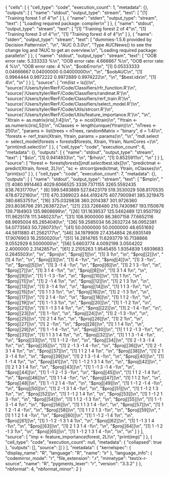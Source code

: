 {
 "cells": [
  {
   "cell_type": "code",
   "execution_count": 1,
   "metadata": {},
   "outputs": [
    {
     "name": "stdout",
     "output_type": "stream",
     "text": [
      "[1] \"Training forest 1 of 4\"\n"
     ]
    },
    {
     "name": "stderr",
     "output_type": "stream",
     "text": [
      "Loading required package: compiler\n"
     ]
    },
    {
     "name": "stdout",
     "output_type": "stream",
     "text": [
      "[1] \"Training forest 2 of 4\"\n",
      "[1] \"Training forest 3 of 4\"\n",
      "[1] \"Training forest 4 of 4\"\n"
     ]
    },
    {
     "name": "stderr",
     "output_type": "stream",
     "text": [
      "dummies-1.5.6 provided by Decision Patterns\n",
      "\n",
      "AUC 0.3.0\n",
      "Type AUCNews() to see the change log and ?AUC to get an overview.\n",
      "Loading required package: parallel\n"
     ]
    },
    {
     "name": "stdout",
     "output_type": "stream",
     "text": [
      "OOB error rate:  5.333333 %\n",
      "OOB error rate:  4.666667 %\n",
      "OOB error rate:  4 %\n",
      "OOB error rate:  4 %\n",
      "$oobError\n",
      "[1] 0.05333333 0.04666667 0.04000000 0.04000000\n",
      "\n",
      "$oobAUC\n",
      "[1] 0.9964444 0.9972222 0.9972889 0.9974222\n",
      "\n",
      "$best.idx\n",
      "[1] 4\n",
      "\n"
     ]
    }
   ],
   "source": [
    "rm(list = ls())\n",
    "source('/Users/tyler/RerF/Code/Classifiers/rfr_function.R')\n",
    "source('/Users/tyler/RerF/Code/Classifiers/randmat.R')\n",
    "source('/Users/tyler/RerF/Code/Classifiers/rerf_train.R')\n",
    "source('/Users/tyler/RerF/Code/Classifiers/select_model.R')\n",
    "source('/Users/tyler/RerF/Code/Utils/strcorr.R')\n",
    "source('/Users/tyler/RerF/Code/Utils/feature_importance.R')\n",
    "\n",
    "Xtrain <- as.matrix(iris[,1:4])\n",
    "p <- ncol(Xtrain)\n",
    "Ytrain <- as.numeric(iris[,5])\n",
    "nClasses <- length(unique(Ytrain))\n",
    "nTrees <- 250\n",
    "params <- list(trees = nTrees, randomMatrix = \"binary\", d = 1:4)\n",
    "forests <- rerf_train(Xtrain, Ytrain, params = params)\n",
    "\n",
    "mdl.select <- select_model(forests = forests$forests, Xtrain, Ytrain, NumCores =)\n",
    "print(mdl.select)\n"
   ]
  },
  {
   "cell_type": "code",
   "execution_count": 6,
   "metadata": {},
   "outputs": [
    {
     "name": "stdout",
     "output_type": "stream",
     "text": [
      "$s\n",
      "[1] 0.9414933\n",
      "\n",
      "$rho\n",
      "[1] 0.8525911\n",
      "\n"
     ]
    }
   ],
   "source": [
    "forest <- forests$forests[[mdl.select$best.idx]]\n",
    "predictmat <- predict(Xtrain, forest, 2L)\n",
    "sc <- strcorr(predictmat, Ytrain, nClasses)\n",
    "print(sc)"
   ]
  },
  {
   "cell_type": "code",
   "execution_count": 7,
   "metadata": {},
   "outputs": [
    {
     "name": "stdout",
     "output_type": "stream",
     "text": [
      "$imp\n",
      " [1] 4080.9914463 4029.6066525 3339.7371155 3265.5592435  838.7631770\n",
      " [6]  599.5493889  527.8423179  519.3530029  508.8170535  478.6722160\n",
      "[11]  470.3369023  444.4192475  407.7900941  385.3219475  380.6853751\n",
      "[16]  375.0329838  360.2014387  301.9726360  293.8036766  291.2638722\n",
      "[21]  233.7266480  210.7430967  193.1150676  139.7184903  135.9808699\n",
      "[26]  131.1639537  125.5462489  121.9507192  111.9625178  111.3480237\n",
      "[31]  108.9000000   86.3807158   77.6652116   68.9695004   65.2654040\n",
      "[36]   59.2585034   56.2632724   56.0952381   54.0773563   50.7260731\n",
      "[41]   50.0000000   50.0000000   48.6551692   44.5811880   41.2562177\n",
      "[46]   34.1979909   27.4354854   26.6935149   17.9076903   16.2550020\n",
      "[51]   14.2814765   11.6293779   10.7138866    9.0552929    6.5000000\n",
      "[56]    5.6603774    4.0092199    3.0504202    2.4000000    2.3142857\n",
      "[61]    2.2105263    1.9545455    1.9354839    1.6939683    0.2645503\n",
      "\n",
      "$proj\n",
      "$proj[[1]]\n",
      "[1] 3 1\n",
      "\n",
      "$proj[[2]]\n",
      "[1] 4 1\n",
      "\n",
      "$proj[[3]]\n",
      "[1]  4 -1\n",
      "\n",
      "$proj[[4]]\n",
      "[1]  3 -1\n",
      "\n",
      "$proj[[5]]\n",
      "[1]  3 -1  4 -1\n",
      "\n",
      "$proj[[6]]\n",
      "[1]  2  1  3 -1\n",
      "\n",
      "$proj[[7]]\n",
      "[1]  3  1  4 -1\n",
      "\n",
      "$proj[[8]]\n",
      "[1] 3 1 4 1\n",
      "\n",
      "$proj[[9]]\n",
      "[1]  1 -1  3 -1\n",
      "\n",
      "$proj[[10]]\n",
      "[1] 1 1\n",
      "\n",
      "$proj[[11]]\n",
      "[1]  2 -1  4  1\n",
      "\n",
      "$proj[[12]]\n",
      "[1] 2 1 3 1\n",
      "\n",
      "$proj[[13]]\n",
      "[1]  3 -1  4  1\n",
      "\n",
      "$proj[[14]]\n",
      "[1]  1  1  3 -1\n",
      "\n",
      "$proj[[15]]\n",
      "[1] 1 1 3 1\n",
      "\n",
      "$proj[[16]]\n",
      "[1]  2 -1  3  1\n",
      "\n",
      "$proj[[17]]\n",
      "[1]  2  1  4 -1\n",
      "\n",
      "$proj[[18]]\n",
      "[1]  1  1  2 -1\n",
      "\n",
      "$proj[[19]]\n",
      "[1]  1 -1  3  1\n",
      "\n",
      "$proj[[20]]\n",
      "[1]  1 -1  2  1\n",
      "\n",
      "$proj[[21]]\n",
      "[1]  1 -1  3  1  4  1\n",
      "\n",
      "$proj[[22]]\n",
      "[1]  2 -1  4 -1\n",
      "\n",
      "$proj[[23]]\n",
      "[1]  1 -1\n",
      "\n",
      "$proj[[24]]\n",
      "[1]  2 -1  3 -1\n",
      "\n",
      "$proj[[25]]\n",
      "[1] 2 1 4 1\n",
      "\n",
      "$proj[[26]]\n",
      "[1] 2 1\n",
      "\n",
      "$proj[[27]]\n",
      "[1]  2 -1\n",
      "\n",
      "$proj[[28]]\n",
      "[1] 1 1 4 1\n",
      "\n",
      "$proj[[29]]\n",
      "[1]  1 -1  4 -1\n",
      "\n",
      "$proj[[30]]\n",
      "[1]  1  1  2 -1  3 -1\n",
      "\n",
      "$proj[[31]]\n",
      "[1] 1 1 3 1 4 1\n",
      "\n",
      "$proj[[32]]\n",
      "[1]  1  1  3 -1  4 -1\n",
      "\n",
      "$proj[[33]]\n",
      "[1]  1 -1  2 -1\n",
      "\n",
      "$proj[[34]]\n",
      "[1]  2 -1  3 -1  4  1\n",
      "\n",
      "$proj[[35]]\n",
      "[1]  2 -1  3 -1  4 -1\n",
      "\n",
      "$proj[[36]]\n",
      "[1]  2 -1  3  1  4  1\n",
      "\n",
      "$proj[[37]]\n",
      "[1] 1 1 2 1 4 1\n",
      "\n",
      "$proj[[38]]\n",
      "[1]  2  1  3 -1  4  1\n",
      "\n",
      "$proj[[39]]\n",
      "[1]  2  1  3 -1  4 -1\n",
      "\n",
      "$proj[[40]]\n",
      "[1]  1 -1  4  1\n",
      "\n",
      "$proj[[41]]\n",
      "[1]  1 -1  2  1  3  1  4  1\n",
      "\n",
      "$proj[[42]]\n",
      "[1] 2 1 3 1 4 1\n",
      "\n",
      "$proj[[43]]\n",
      "[1]  1 -1  3 -1  4 -1\n",
      "\n",
      "$proj[[44]]\n",
      "[1]  1 -1  2 -1  3 -1\n",
      "\n",
      "$proj[[45]]\n",
      "[1]  1  1  2 -1  4  1\n",
      "\n",
      "$proj[[46]]\n",
      "[1]  1  1  4 -1\n",
      "\n",
      "$proj[[47]]\n",
      "[1] 1 1 2 1\n",
      "\n",
      "$proj[[48]]\n",
      "[1]  1 -1  2  1  4 -1\n",
      "\n",
      "$proj[[49]]\n",
      "[1]  1 -1  2 -1  4 -1\n",
      "\n",
      "$proj[[50]]\n",
      "[1]  2 -1  3  1  4 -1\n",
      "\n",
      "$proj[[51]]\n",
      "[1]  1 -1  2  1  3  1\n",
      "\n",
      "$proj[[52]]\n",
      "[1]  1 -1  2  1  4  1\n",
      "\n",
      "$proj[[53]]\n",
      "[1]  1 -1  2  1  3 -1\n",
      "\n",
      "$proj[[54]]\n",
      "[1]  1  1  2 -1  3  1\n",
      "\n",
      "$proj[[55]]\n",
      "[1]  1 -1  3 -1  4  1\n",
      "\n",
      "$proj[[56]]\n",
      "[1]  1  1  3  1  4 -1\n",
      "\n",
      "$proj[[57]]\n",
      "[1]  1  1  2 -1  4 -1\n",
      "\n",
      "$proj[[58]]\n",
      "[1]  1  1  2  1  3 -1\n",
      "\n",
      "$proj[[59]]\n",
      "[1]  1  1  2  1  4 -1\n",
      "\n",
      "$proj[[60]]\n",
      "[1]  1 -1  2 -1  4  1\n",
      "\n",
      "$proj[[61]]\n",
      "[1]  1 -1  2 -1  3  1  4  1\n",
      "\n",
      "$proj[[62]]\n",
      "[1]  1 -1  3  1  4 -1\n",
      "\n",
      "$proj[[63]]\n",
      "[1]  2  1  3  1  4 -1\n",
      "\n",
      "$proj[[64]]\n",
      "[1]  1 -1  2 -1  3  1\n",
      "\n",
      "$proj[[65]]\n",
      "[1]  1 -1  2  1  3  1  4 -1\n",
      "\n",
      "\n"
     ]
    }
   ],
   "source": [
    "imp <- feature_importance(forest, 2L)\n",
    "print(imp)"
   ]
  },
  {
   "cell_type": "code",
   "execution_count": null,
   "metadata": {
    "collapsed": true
   },
   "outputs": [],
   "source": []
  }
 ],
 "metadata": {
  "kernelspec": {
   "display_name": "R",
   "language": "R",
   "name": "ir"
  },
  "language_info": {
   "codemirror_mode": "r",
   "file_extension": ".r",
   "mimetype": "text/x-r-source",
   "name": "R",
   "pygments_lexer": "r",
   "version": "3.3.2"
  }
 },
 "nbformat": 4,
 "nbformat_minor": 2
}
